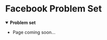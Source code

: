 [comment]: metadata=
[comment]: keywords=
[comment]: robots=
<h1>Facebook Problem Set</h1>
<details open>
    <summary>
        <b>Problem set</b>
    </summary>
    <ul>
        <li>Page coming soon...</li>
    </ul>
</details>